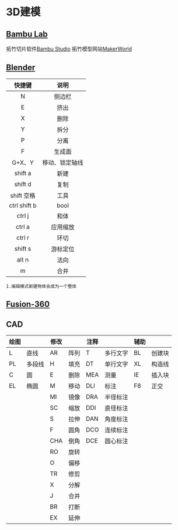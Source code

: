# 3D建模

## [Bambu Lab](https://bambulab.com/zh)

拓竹切片软件[Bambu Studio](https://bambulab.com/zh/download/studio)
拓竹模型网站[MakerWorld](https://makerworld.com/zh?from=bambulab.com)

## [Blender](https://www.blender.org/)

| 快捷键 | 说明 |
| :----: | :---: |
| N | 侧边栏 |
| E | 挤出 |
| X | 删除 |
| Y | 拆分 |
| P | 分离 |
| F |生成面 |
| G+X、Y | 移动、锁定轴线 |
| shift a | 新建 |
| shift d | 复制 |
| shift 空格 | 工具 |
| ctrl shift b | bool |
| ctrl  j | 和体 |
| ctrl a | 应用缩放 |
| ctrl r | 环切 |
| shift s | 游标定位 |
| alt n | 法向 |
| m | 合并 |

```vue
1.编辑模式新建物体会成为一个整体
```

## [Fusion-360](https://www.autodesk.com.cn/campaigns/education/fusion-360-online)

## CAD

|绘图||修改||注释||辅助||
|-|-|-|-|-|-|-|-|
|L|直线|AR|阵列|T|多行文字|BL|创建块|
|PL|多段线|H|填充|DT|单行文字|XL|构造线|
|C|圆|E|删除|MEA|测量|IE|插入块|
|EL|椭圆|M|移动|DLI|标注|F8|正交
|||MI|镜像|DRA|半径标注
|||SC|缩放|DDI|直径标注
|||S|拉伸|DAN|角度标注
|||F|圆角|DCO|连续标注
|||CHA|倒角|DCE|圆心标注
|||RO|旋转|
|||O|偏移|
|||TR|修剪|
|||X|分解
|||J|合并
|||BR|打断
|||EX|延伸
